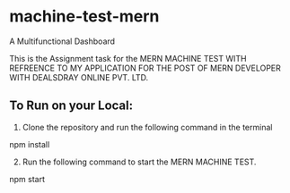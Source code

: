 # machine-test-mern
A Multifunctional Dashboard

This is the Assignment task for the MERN MACHINE TEST WITH REFREENCE TO MY APPLICATION FOR THE POST OF MERN DEVELOPER WITH DEALSDRAY ONLINE PVT. LTD.

## To Run on your Local: 

1. Clone the repository and run the following command in the terminal 

npm install 

2. Run the following command to start the MERN MACHINE TEST.

npm start


